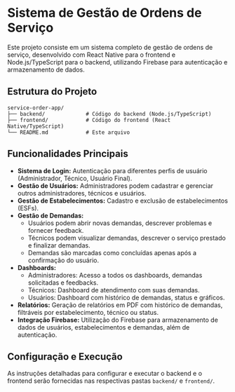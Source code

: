 # Sistema de Gestão de Ordens de Serviço

Este projeto consiste em um sistema completo de gestão de ordens de serviço, desenvolvido com React Native para o frontend e Node.js/TypeScript para o backend, utilizando Firebase para autenticação e armazenamento de dados.

## Estrutura do Projeto

```
service-order-app/
├── backend/             # Código do backend (Node.js/TypeScript)
├── frontend/            # Código do frontend (React Native/TypeScript)
└── README.md            # Este arquivo
```

## Funcionalidades Principais

- **Sistema de Login:** Autenticação para diferentes perfis de usuário (Administrador, Técnico, Usuário Final).
- **Gestão de Usuários:** Administradores podem cadastrar e gerenciar outros administradores, técnicos e usuários.
- **Gestão de Estabelecimentos:** Cadastro e exclusão de estabelecimentos (ESFs).
- **Gestão de Demandas:**
  - Usuários podem abrir novas demandas, descrever problemas e fornecer feedback.
  - Técnicos podem visualizar demandas, descrever o serviço prestado e finalizar demandas.
  - Demandas são marcadas como concluídas apenas após a confirmação do usuário.
- **Dashboards:**
  - Administradores: Acesso a todos os dashboards, demandas solicitadas e feedbacks.
  - Técnicos: Dashboard de atendimento com suas demandas.
  - Usuários: Dashboard com histórico de demandas, status e gráficos.
- **Relatórios:** Geração de relatórios em PDF com histórico de demandas, filtráveis por estabelecimento, técnico ou status.
- **Integração Firebase:** Utilização do Firebase para armazenamento de dados de usuários, estabelecimentos e demandas, além de autenticação.

## Configuração e Execução

As instruções detalhadas para configurar e executar o backend e o frontend serão fornecidas nas respectivas pastas `backend/` e `frontend/`.

